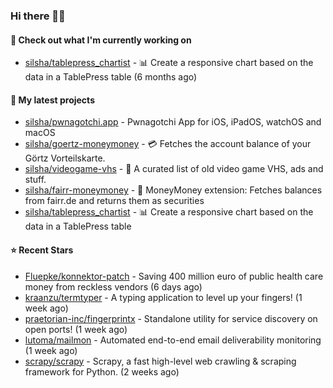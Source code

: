 ### Hi there 🦊👋

#### 👷 Check out what I'm currently working on

- [silsha/tablepress_chartist](https://github.com/silsha/tablepress_chartist) - 📊 Create a responsive chart based on the data in a TablePress table (6 months ago)

#### 🌱 My latest projects

- [silsha/pwnagotchi.app](https://github.com/silsha/pwnagotchi.app) - Pwnagotchi App for iOS, iPadOS, watchOS and macOS
- [silsha/goertz-moneymoney](https://github.com/silsha/goertz-moneymoney) - 💳 Fetches the account balance of your Görtz Vorteilskarte.
- [silsha/videogame-vhs](https://github.com/silsha/videogame-vhs) - 👾 A curated list of old video game VHS, ads and stuff.
- [silsha/fairr-moneymoney](https://github.com/silsha/fairr-moneymoney) - 💸 MoneyMoney extension: Fetches balances from fairr.de and returns them as securities
- [silsha/tablepress_chartist](https://github.com/silsha/tablepress_chartist) - 📊 Create a responsive chart based on the data in a TablePress table

#### ⭐ Recent Stars

- [Fluepke/konnektor-patch](https://github.com/Fluepke/konnektor-patch) - Saving 400 million euro of public health care money from reckless vendors (6 days ago)
- [kraanzu/termtyper](https://github.com/kraanzu/termtyper) - A typing application to level up your fingers! (1 week ago)
- [praetorian-inc/fingerprintx](https://github.com/praetorian-inc/fingerprintx) - Standalone utility for service discovery on open ports!  (1 week ago)
- [lutoma/mailmon](https://github.com/lutoma/mailmon) - Automated end-to-end email deliverability monitoring (1 week ago)
- [scrapy/scrapy](https://github.com/scrapy/scrapy) - Scrapy, a fast high-level web crawling &amp; scraping framework for Python. (2 weeks ago)
